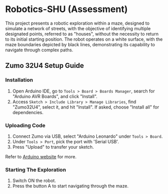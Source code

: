 # Robotics-SHU (Assessment)
This project presents a robotic exploration within a maze, designed to simulate a network of streets, with the objective of identifying multiple designated points, referred to as "houses", without the necessity to return to its initial starting position. The robot operates on a white surface, with the maze boundaries depicted by black lines, demonstrating its capability to navigate through complex paths.

## Zumo 32U4 Setup Guide
### Installation

1. Open Arduino IDE, go to `Tools > Board > Boards Manager`, search for "Arduino AVR Boards", and click "Install".
2. Access `Sketch > Include Library > Manage Libraries`, find "Zumo32U4", select it, and hit "Install". If asked, choose "Install all" for dependencies.

### Uploading Code

1. Connect Zumo via USB, select "Arduino Leonardo" under `Tools > Board`.
2. Under `Tools > Port`, pick the port with 'Serial USB'.
3. Press "Upload" to transfer your sketch.

Refer to [Arduino website](https://www.arduino.cc/en/Guide/Libraries) for more.

### Starting The Exploration
1. Switch ON the robot.
2. Press the button A to start navigating through the maze.
